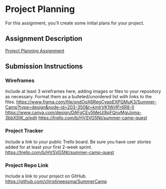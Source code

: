 # Project Planning
For this assignment, you'll create some initial plans for your project.

## Assignment Description
[Project Planning Assignment](https://education.launchcode.org/liftoff/modules/assignments/project-planning)

## Submission Instructions

### Wireframes

Include at least 3 wireframes here, adding images or files to your repository as necessary. Format them as a bulleted/unordered list with links to the files.
https://www.figma.com/file/sndOqX6RegCyppEXPQMuK3/Summer-Camp?type=design&node-id=203-350&t=kmlrVK1WiifFr6R8-0
https://www.canva.com/design/DAFgCEv5MeU/8qFQnvMgiJoma-3bbXSW_g/edit
https://trello.com/b/HVSVG5Nt/summer-camp-quest

### Project Tracker

Include a link to your public Trello board. Be sure you have user stories added for at least your first 2-week sprint.
https://trello.com/b/HVSVG5Nt/summer-camp-quest

### Project Repo Link

Include a link to your project on GitHub.
https://github.com/christineessma/SummerCamp
